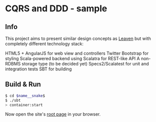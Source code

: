 # CQRS and DDD - sample #

## Info ##
This project aims to present similar design concepts as [Leaven](https://github.com/BottegaIT/ddd-cqrs-sample) but with completely different technology stack:

HTML5 + AngularJS for web view and controllers
Twitter Bootstrap for styling
Scala-powered backend using Scalatra for REST-like API
A non-RDBMS storage type (to be decided yet)
Specs2/Scalatest for unit and integration tests
SBT for building

## Build & Run ##

```sh
$ cd $name__snake$
$ ./sbt
> container:start
```

Now open the site's [root page](http://localhost:8080/) in your browser.
